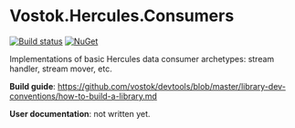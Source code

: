 # Vostok.Hercules.Consumers

[![Build status](https://ci.appveyor.com/api/projects/status/github/vostok/hercules.consumers?svg=true&branch=master)](https://ci.appveyor.com/project/vostok/hercules-consumers/branch/master)
[![NuGet](https://img.shields.io/nuget/v/Vostok.Hercules.Consumers.svg)](https://www.nuget.org/packages/Vostok.Hercules.Consumers)

Implementations of basic Hercules data consumer archetypes: stream handler, stream mover, etc.


**Build guide**: https://github.com/vostok/devtools/blob/master/library-dev-conventions/how-to-build-a-library.md

**User documentation**: not written yet.
